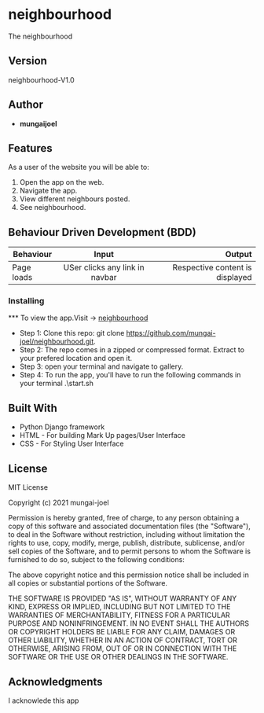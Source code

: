 # neighbourhood
The neighbourhood


## Version

 neighbourhood-V1.0 

## Author

* **mungaijoel**

## Features


As a user of the website you will be able to:

1. Open the app on the web. 
2. Navigate the app.
3. View different neighbours posted.
4. See neighbourhood.


## Behaviour Driven Development (BDD)
|Behaviour 	           |    Input 	                 |       Output          |
|----------------------------------------------|:-----------------------------------:|-----------------------------:|       
|Page loads	                           |   USer clicks any link in navbar                            |       Respective content is displayed  |                        |


### Installing

*** To view the app.Visit -> [neighbourhood]()
* Step 1:
Clone this repo: git clone https://github.com/mungai-joel/neighbourhood.git.
* Step 2:
The repo comes in a zipped or compressed format. Extract to your prefered location and open it.
* Step 3:
open your terminal and navigate to gallery.
* Step 4:
To run the app, you'll have to run the following commands in your terminal
.\start.sh
    
    
## Built With

* Python Django framework
* HTML - For building Mark Up pages/User Interface
* CSS - For Styling User Interface


## License

MIT License

Copyright (c) 2021 mungai-joel

Permission is hereby granted, free of charge, to any person obtaining a copy
of this software and associated documentation files (the "Software"), to deal
in the Software without restriction, including without limitation the rights
to use, copy, modify, merge, publish, distribute, sublicense, and/or sell
copies of the Software, and to permit persons to whom the Software is
furnished to do so, subject to the following conditions:

The above copyright notice and this permission notice shall be included in all
copies or substantial portions of the Software.

THE SOFTWARE IS PROVIDED "AS IS", WITHOUT WARRANTY OF ANY KIND, EXPRESS OR
IMPLIED, INCLUDING BUT NOT LIMITED TO THE WARRANTIES OF MERCHANTABILITY,
FITNESS FOR A PARTICULAR PURPOSE AND NONINFRINGEMENT. IN NO EVENT SHALL THE
AUTHORS OR COPYRIGHT HOLDERS BE LIABLE FOR ANY CLAIM, DAMAGES OR OTHER
LIABILITY, WHETHER IN AN ACTION OF CONTRACT, TORT OR OTHERWISE, ARISING FROM,
OUT OF OR IN CONNECTION WITH THE SOFTWARE OR THE USE OR OTHER DEALINGS IN THE
SOFTWARE.


## Acknowledgments

I acknowlede this app

